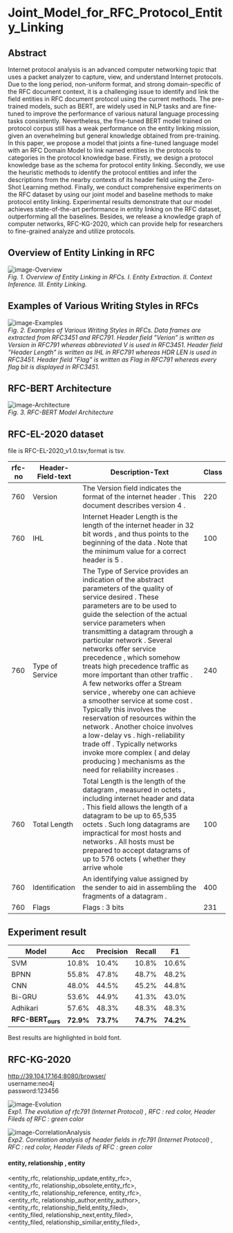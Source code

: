 # Joint_Model_for_RFC_Protocol_Entity_Linking  

## Abstract    
Internet protocol analysis is an advanced computer networking topic that uses a packet analyzer to capture, view, and understand Internet protocols. Due to the long period, non-uniform format, and strong domain-specific of the RFC document context, it is a challenging issue to identify and link the field entities in RFC document protocol using the current methods. The pre-trained models, such as BERT, are widely used in NLP tasks and are fine-tuned to improve the performance of various natural language processing tasks consistently. Nevertheless, the fine-tuned BERT model trained on protocol corpus still has a weak performance on the entity linking mission, given an overwhelming but general knowledge obtained from pre-training. In this paper, we propose a model that joints a fine-tuned language model with an RFC Domain Model to link named entities in the protocols to categories in the protocol knowledge base. Firstly, we design a protocol knowledge base as the schema for protocol entity linking. Secondly, we use the heuristic methods to identify the protocol entities and infer the descriptions from the nearby contexts of its header field using the Zero-Shot Learning method. Finally, we conduct comprehensive experiments on the RFC dataset by using our joint model and baseline methods to make protocol entity linking. Experimental results demonstrate that our model achieves state-of-the-art performance in entity linking on the RFC dataset, outperforming all the baselines. Besides, we release a knowledge graph of computer networks, RFC-KG-2020, which can provide help for researchers to fine-grained analyze and utilize protocols.

## Overview of Entity Linking in RFC  
![image-Overview](https://github.com/ISCAS-ITECHS/RFC-BERT/blob/master/data/overview.png)  
*Fig. 1. Overview of Entity Linking in RFCs. I. Entity Extraction. II. Context Inference. III. Entity Linking.*  
  
## Examples of Various Writing Styles in RFCs
![image-Examples](https://github.com/ISCAS-ITECHS/RFC-BERT/blob/master/data/example.png)  
*Fig. 2. Examples of Various Writing Styles in RFCs. Data frames are extracted from RFC3451 and RFC791. Header field ”Verion” is written as Version in RFC791 whereas abbreviated V is used in RFC3451. Header field ”Header Length” is written as IHL in RFC791 whereas HDR LEN is used in RFC3451. Header field ”Flag” is written as Flag in RFC791 whereas every flag bit is displayed in RFC3451.*    
  
## RFC-BERT Architecture
![image-Architecture](https://github.com/ISCAS-ITECHS/RFC-BERT/blob/master/data/model.png)  
*Fig. 3. RFC-BERT Model Architecture*  

## RFC-EL-2020 dataset 
file is RFC-EL-2020_v1.0.tsv,format is tsv.  

|  rfc-no   | Header-Field-text | Description-Text | Class |
|  ----     | ----         |----              |----   |
|760|	Version|	The Version field indicates the format of the internet header . This document describes version 4 .|	220|
|760|	IHL| Internet Header Length is the length of the internet header in 32 bit words , and thus points to the beginning of the data . Note that the minimum value for a correct header is 5 .|	100|
|760|	Type of Service|	The Type of Service provides an indication of the abstract parameters of the quality of service desired . These parameters are to be used to guide the selection of the actual service parameters when transmitting a datagram through a particular network . Several networks offer service precedence , which somehow treats high precedence traffic as more important than other traffic . A few networks offer a Stream service , whereby one can achieve a smoother service at some cost . Typically this involves the reservation of resources within the network . Another choice involves a low-delay vs . high-reliability trade off . Typically networks invoke more complex ( and delay producing ) mechanisms as the need for reliability increases . |	240|
|760|	Total Length|	Total Length is the length of the datagram , measured in octets , including internet header and data . This field allows the length of a datagram to be up to 65,535 octets . Such long datagrams are impractical for most hosts and networks . All hosts must be prepared to accept datagrams of up to 576 octets ( whether they arrive whole|	100
|760|	Identification|	An identifying value assigned by the sender to aid in assembling the fragments of a datagram .| 	400
760	|Flags|	Flags : 3 bits|	231|

## Experiment result 
|  Model      |  Acc    | Precision | Recall | F1|
| ----        |----     |----   |----   |----  |
|  SVM        |  10.8%  | 10.4% | 10.8% | 10.6%|
|  BPNN       |  55.8%  | 47.8% | 48.7% | 48.2%|
|  CNN        |  48.0%  | 44.5% | 45.2% | 44.8%|
|  Bi-GRU     |  53.6%  | 44.9% | 41.3% | 43.0%|
|  Adhikari   |  57.6%  | 48.3% | 48.3% | 48.3%|
|  **RFC-BERT<sub>ours</sub>**   |  **72.9%**  | **73.7%** | **74.7%** | **74.2%**|  
  
Best results are highlighted in bold font.   

## RFC-KG-2020  
http://39.104.17.164:8080/browser/  
username:neo4j  
password:123456  

![image-Evolution](https://github.com/ISCAS-ITECHS/RFC-BERT/blob/master/data/rfc791-IP-update.png)  
*Exp1. The evolution of rfc791 (Internet Protocol) , RFC : red color, Header Fileds of RFC : green color*  

 
![image-CorrelationAnalysis](https://github.com/ISCAS-ITECHS/RFC-BERT/blob/master/data/rfc791-IP-Fields.png)  
*Exp2. Correlation analysis of header fields in rfc791 (Internet Protocol) , RFC : red color, Header Fileds of RFC : green color*   

#### entity, relationship , entity   
<entity_rfc, relationship_update,entity_rfc>,  
<entity_rfc, relationship_obsolete,entity_rfc>,   
<entity_rfc, relationship_reference, entity_rfc>,  
<entity_rfc, relationship_author,entity_author>,   
<entity_rfc, relationship_field,entity_filed>,   
<entity_filed, relationship_next,entity_filed>,   
<entity_filed, relationship_similiar,entity_filed>,  
